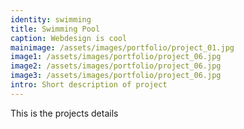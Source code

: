 ```yaml
---
identity: swimming
title: Swimming Pool
caption: Webdesign is cool
mainimage: /assets/images/portfolio/project_01.jpg
image1: /assets/images/portfolio/project_06.jpg
image2: /assets/images/portfolio/project_06.jpg
image3: /assets/images/portfolio/project_06.jpg
intro: Short description of project
---
```

This is the projects details
